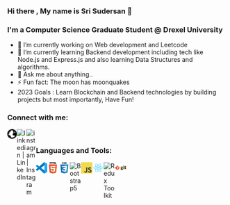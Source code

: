 ### Hi there , My name is Sri Sudersan 👋

### I'm a Computer Science Graduate Student @ Drexel University

- 🔭 I’m currently working on Web development and Leetcode
- 🌱 I’m currently learning Backend development including tech like Node.js and Express.js and also learning Data Structures and algorithms.
- 💬 Ask me about anything..
- ⚡ Fun fact: The moon has moonquakes
- 2023 Goals : Learn Blockchain and Backend technologies by building projects but most importantly, Have Fun!


### Connect with me:

[<img align="left" alt="portfolio | Portfolio" width="22px" src="https://raw.githubusercontent.com/iconic/open-iconic/master/svg/globe.svg" />][portfolio]
[<img align="left" alt="linkedin | LinkedIn" width="22px" src="https://cdn.jsdelivr.net/npm/simple-icons@v3/icons/linkedin.svg" />][linkedin]
[<img align="left" alt="instagram | Instagram" width="22px" src="https://cdn.jsdelivr.net/npm/simple-icons@v3/icons/instagram.svg" />][instagram]

<br />

### Languages and Tools:

<img align="left" alt="Visual Studio Code" width="26px" src="https://raw.githubusercontent.com/github/explore/80688e429a7d4ef2fca1e82350fe8e3517d3494d/topics/visual-studio-code/visual-studio-code.png" /><img align="left" alt="HTML5" width="26px" src="https://raw.githubusercontent.com/github/explore/80688e429a7d4ef2fca1e82350fe8e3517d3494d/topics/html/html.png" />
<img align="left" alt="CSS3" width="26px" src="https://raw.githubusercontent.com/github/explore/80688e429a7d4ef2fca1e82350fe8e3517d3494d/topics/css/css.png" />
<img align="left" alt="Bootstrap5" width="26px" src="https://user-images.githubusercontent.com/59435391/122651429-5b0e7980-d156-11eb-8e4b-6aa54f6ef96b.png" />
<img align="left" alt="JavaScript" width="26px" src="https://raw.githubusercontent.com/github/explore/80688e429a7d4ef2fca1e82350fe8e3517d3494d/topics/javascript/javascript.png" />
<img align="left" alt="React" width="26px" src="https://raw.githubusercontent.com/github/explore/80688e429a7d4ef2fca1e82350fe8e3517d3494d/topics/react/react.png" />
<img align="left" alt="Redux Toolkit" width="26px" src="https://user-images.githubusercontent.com/59435391/122651485-bc364d00-d156-11eb-91eb-becb6c981127.png" />
<img align="left" alt="Git" width="26px" src="https://raw.githubusercontent.com/github/explore/80688e429a7d4ef2fca1e82350fe8e3517d3494d/topics/git/git.png" />

<br />
<br />



[instagram]: https://www.instagram.com/sudershhh/
[linkedin]: https://www.linkedin.com/in/know-sri-sudersan/
[portfolio]: https://sri-sudersan.com/

